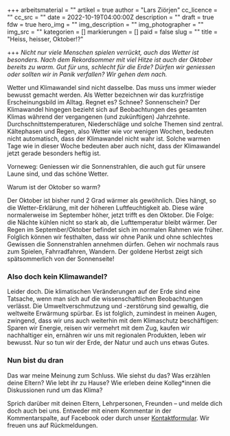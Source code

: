 +++
arbeitsmaterial = ""
artikel = true
author = "Lars Ziörjen"
cc_licence = ""
cc_src = ""
date = 2022-10-19T04:00:00Z
description = ""
draft = true
fdw = true
hero_img = ""
img_description = ""
img_photographer = ""
img_src = ""
kategorien = []
markierungen = []
paid = false
slug = ""
title = "Heiss, heisser, Oktober!?"

+++
_Nicht nur viele Menschen spielen verrückt, auch das Wetter ist besonders. Nach dem Rekordsommer mit viel Hitze ist auch der Oktober bereits zu warm. Gut für uns, schlecht für die Erde? Dürfen wir geniessen oder sollten wir in Panik verfallen? Wir gehen dem nach._

Wetter und Klimawandel sind nicht dasselbe. Das muss uns immer wieder bewusst gemacht werden. Als Wetter bezeichnen wir das kurzfristige Erscheinungsbild im Alltag. Regnet es? Schnee? Sonnenschein? Der Klimawandel hingegen bezieht sich auf Beobachtungen des gesamten Klimas während der vergangenen (und zukünftigen) Jahrzehnte. Durchschnittstemperaturen, Niederschläge und solche Themen sind zentral. Kältephasen und Regen, also Wetter wie vor wenigen Wochen, bedeuten nicht automatisch, dass der Klimawandel nicht wahr ist. Solche warmen Tage wie in dieser Woche bedeuten aber auch nicht, dass der Klimawandel jetzt gerade besonders heftig ist.

Vorneweg: Geniessen wir die Sonnenstrahlen, die auch gut für unsere Laune sind, und das schöne Wetter.

Warum ist der Oktober so warm?

Der Oktober ist bisher rund 2 Grad wärmer als gewöhnlich. Dies hängt, so die Wetter-Erklärung, mit der höheren Luftfeuchtigkeit ab. Diese wäre normalerweise im September höher, jetzt trifft es den Oktober. Die Folge: die Nächte kühlen nicht so stark ab, die Lufttemperatur bleibt wärmer. Der Regen im September/Oktober befindet sich im normalen Rahmen wie früher. Folglich können wir festhalten, dass wir ohne Panik und ohne schlechtes Gewissen die Sonnenstrahlen annehmen dürfen. Gehen wir nochmals raus zum Spielen, Fahrradfahren, Wandern. Der goldene Herbst zeigt sich spätsommerlich von der Sonnenseite!

### Also doch kein Klimawandel?

Leider doch. Die klimatischen Veränderungen auf der Erde sind eine Tatsache, wenn man sich auf die wissenschaftlichen Beobachtungen verlässt. Die Umweltverschmutzung und -zerstörung sind gewaltig, die weltweite Erwärmung spürbar. Es ist folglich, zumindest in meinen Augen, zwingend, dass wir uns auch weiterhin mit dem Klimaschutz beschäftigen: Sparen wir Energie, reisen wir vermehrt mit dem Zug, kaufen wir nachhaltiger ein, ernähren wir uns mit regionalen Produkten, leben wir bewusst. Nur so tun wir der Erde, der Natur und auch uns etwas Gutes.

### Nun bist du dran

Das war meine Meinung zum Schluss. Wie siehst du das? Was erzählen deine Eltern? Wie lebt ihr zu Hause? Wie erleben deine Kolleg*innen die Diskussionen rund um das Klima?

  
Sprich darüber mit deinen Eltern, Lehrpersonen, Freunden – und melde dich doch auch bei uns. Entweder mit einem Kommentar in der Kommentarspalte, auf Facebook oder durch unser [Kontaktformular](https://www.chinderzytig.ch/kontakt/). Wir freuen uns auf Rückmeldungen.